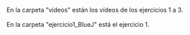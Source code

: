 En la carpeta "videos" están los vídeos de los ejercicios 1 a 3. <br><br>
En la carpeta "ejercicio1_BlueJ" está el ejercicio 1.

